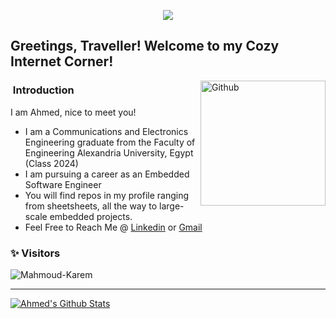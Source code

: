 <p align="center"><img src="https://i.imgur.com/A6bWGFl.gif"/></p>

<h2> Greetings, Traveller! Welcome to my Cozy Internet Corner!</h2>

<img width="200" align="right" alt="Github" src="https://user-images.githubusercontent.com/48678280/88862734-4903af80-d201-11ea-968b-9c939d88a37c.gif" />


<h3> &nbsp;Introduction</h3>

I am Ahmed, nice to meet you!

- I am a Communications and Electronics Engineering graduate from the Faculty of Engineering Alexandria University, Egypt (Class 2024)
- I am pursuing a career as an Embedded Software Engineer
- You will find repos in my profile ranging from sheetsheets, all the way to large-scale embedded projects.
- Feel Free to Reach Me @ [Linkedin]([https://www.linkedin.com/in/mahmoud-karem-zamel](https://www.linkedin.com/in/ahmedalyelghannam/)) or [Gmail](ahmedaly.g112@gmail.com)

### ✨ Visitors 

<p align="left"> <img src="https://komarev.com/ghpvc/?username=Mahmoud-Karem" alt="Mahmoud-Karem" /> </p>

---------------------------------------------------------------------------------------------------------------------------------------------------------------------------------

[![Ahmed's Github Stats](https://github-readme-stats.vercel.app/api?username=Mahmoud-Karem&show_icons=true&title_color=fff&icon_color=79ff97&text_color=9f9f9f&bg_color=151515)](https://github.com/Mahmoud-Karem/github-readme-stats)

